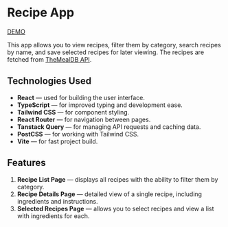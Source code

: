 # Recipe App

[DEMO](https://recipes-gczgz3gsc-tetiana-veremchuks-projects.vercel.app/)

This app allows you to view recipes, filter them by category, search recipes by name, and save selected recipes for later viewing. The recipes are fetched from [TheMealDB API](https://www.themealdb.com/api.php).

## Technologies Used

- **React** — used for building the user interface.
- **TypeScript** — for improved typing and development ease.
- **Tailwind CSS** — for component styling.
- **React Router** — for navigation between pages.
- **Tanstack Query** — for managing API requests and caching data.
- **PostCSS** — for working with Tailwind CSS.
- **Vite** — for fast project build.

## Features

1. **Recipe List Page** — displays all recipes with the ability to filter them by category.
2. **Recipe Details Page** — detailed view of a single recipe, including ingredients and instructions.
3. **Selected Recipes Page** — allows you to select recipes and view a list with ingredients for each.

